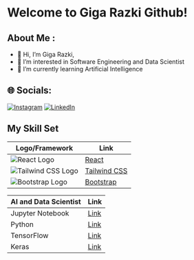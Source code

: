 # Welcome to Giga Razki Github!
## About Me : 
- 👋 Hi, I’m Giga Razki,
- 👀 I’m interested in Software Engineering and Data Scientist 
- 🌱 I’m currently learning Artificial Intelligence 


## 🌐 Socials:
[![Instagram](https://img.shields.io/badge/Instagram-%23E4405F.svg?logo=Instagram&logoColor=white)](https://www.instagram.com/gigarazkiarianda/) 
[![LinkedIn](https://img.shields.io/badge/LinkedIn-%230077B5.svg?logo=linkedin&logoColor=white)](https://www.linkedin.com/in/gigarazkiarianda/)

## My Skill Set



| Logo/Framework                | Link                                        |
|-------------------------------|---------------------------------------------|
| ![React Logo](https://upload.wikimedia.org/wikipedia/commons/a/a7/React-icon.svg)         | [React](https://reactjs.org/)               |
| ![Tailwind CSS Logo](https://upload.wikimedia.org/wikipedia/commons/4/46/Logo_Tailwind_CSS.svg)   | [Tailwind CSS](https://tailwindcss.com/)           |
| ![Bootstrap Logo](https://upload.wikimedia.org/wikipedia/commons/e/ea/Boostrap_logo.svg)      | [Bootstrap](https://getbootstrap.com/)          |


| AI and Data Scientist | Link                                        |
|----------------|---------------------------------------------|
| Jupyter Notebook | [Link](https://jupyter.org/)              |
| Python         | [Link](https://www.python.org/)            |
| TensorFlow     | [Link](https://www.tensorflow.org/)        |
| Keras          | [Link](https://keras.io/)                  |

